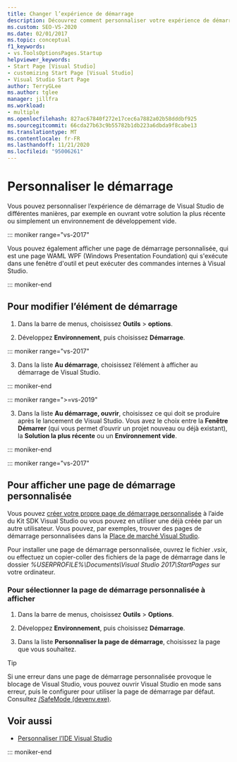 ```yaml
---
title: Changer l’expérience de démarrage
description: Découvrez comment personnaliser votre expérience de démarrage afin que Visual Studio s’ouvre avec les outils les plus utiles pour vous.
ms.custom: SEO-VS-2020
ms.date: 02/01/2017
ms.topic: conceptual
f1_keywords:
- vs.ToolsOptionsPages.Startup
helpviewer_keywords:
- Start Page [Visual Studio]
- customizing Start Page [Visual Studio]
- Visual Studio Start Page
author: TerryGLee
ms.author: tglee
manager: jillfra
ms.workload:
- multiple
ms.openlocfilehash: 827ac67840f272e17cec6a7882a02b58dddbf925
ms.sourcegitcommit: 66cda27b63c9b55782b1db223a6dbda9f8cabe13
ms.translationtype: MT
ms.contentlocale: fr-FR
ms.lasthandoff: 11/21/2020
ms.locfileid: "95006261"
---
```

# <a name="customize-startup"></a>Personnaliser le démarrage

Vous pouvez personnaliser l’expérience de démarrage de Visual Studio de différentes manières, par exemple en ouvrant votre solution la plus récente ou simplement un environnement de développement vide.

::: moniker range="vs-2017"

Vous pouvez également afficher une page de démarrage personnalisée, qui est une page WAML WPF (Windows Presentation Foundation) qui s'exécute dans une fenêtre d'outil et peut exécuter des commandes internes à Visual Studio.

::: moniker-end

## <a name="to-change-the-startup-item"></a>Pour modifier l’élément de démarrage

1. Dans la barre de menus, choisissez **Outils**  >  **options**.

2. Développez **Environnement**, puis choisissez **Démarrage**.

::: moniker range="vs-2017"

3. Dans la liste **Au démarrage**, choisissez l’élément à afficher au démarrage de Visual Studio.

::: moniker-end

::: moniker range=">=vs-2019"

3. Dans la liste **Au démarrage, ouvrir**, choisissez ce qui doit se produire après le lancement de Visual Studio. Vous avez le choix entre la **Fenêtre Démarrer** (qui vous permet d’ouvrir un projet nouveau ou déjà existant), la **Solution la plus récente** ou un **Environnement vide**.

::: moniker-end

::: moniker range="vs-2017"

## <a name="to-show-a-custom-start-page"></a>Pour afficher une page de démarrage personnalisée

Vous pouvez [créer votre propre page de démarrage personnalisée](../extensibility/creating-a-custom-start-page.md) à l’aide du Kit SDK Visual Studio ou vous pouvez en utiliser une déjà créée par un autre utilisateur. Vous pouvez, par exemples, trouver des pages de démarrage personnalisées dans la [Place de marché Visual Studio](https://marketplace.visualstudio.com/search?target=VS&category=Tools&vsVersion=&subCategory=Start%20Pages&sortBy=Downloads).

Pour installer une page de démarrage personnalisée, ouvrez le fichier *.vsix*, ou effectuez un copier-coller des fichiers de la page de démarrage dans le dossier *%USERPROFILE%\Documents\Visual Studio 2017\StartPages* sur votre ordinateur.

### <a name="to-select-which-custom-start-page-to-display"></a>Pour sélectionner la page de démarrage personnalisée à afficher

1. Dans la barre de menus, choisissez **Outils** > **Options**.

1. Développez **Environnement**, puis choisissez **Démarrage**.

1. Dans la liste **Personnaliser la page de démarrage**, choisissez la page que vous souhaitez.

> [!TIP]
> Si une erreur dans une page de démarrage personnalisée provoque le blocage de Visual Studio, vous pouvez ouvrir Visual Studio en mode sans erreur, puis le configurer pour utiliser la page de démarrage par défaut. Consultez [/SafeMode (devenv.exe)](../ide/reference/safemode-devenv-exe.md).

## <a name="see-also"></a>Voir aussi

- [Personnaliser l’IDE Visual Studio](../ide/personalizing-the-visual-studio-ide.md)

::: moniker-end
